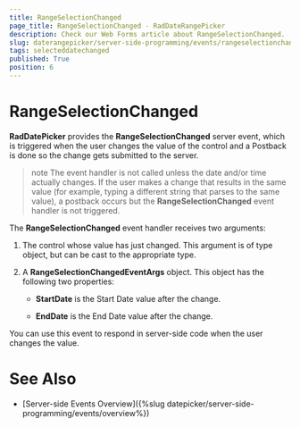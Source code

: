 ```yaml
---
title: RangeSelectionChanged
page_title: RangeSelectionChanged - RadDateRangePicker
description: Check our Web Forms article about RangeSelectionChanged.
slug: daterangepicker/server-side-programming/events/rangeselectionchanged
tags: selecteddatechanged
published: True
position: 6
---
```


# RangeSelectionChanged

**RadDatePicker** provides the **RangeSelectionChanged** server event, which is triggered when the user changes the value of the control and a Postback is done so the change gets submitted to the server.

>note 
The event handler is not called unless the date and/or time actually changes. If the user makes a change that results in the same value (for example, typing a different string that parses to the same value), a postback occurs but the **RangeSelectionChanged** event handler is not triggered.
>


The **RangeSelectionChanged** event handler receives two arguments:

1. The control whose value has just changed. This argument is of type object, but can be cast to the appropriate type.

2. A **RangeSelectionChangedEventArgs** object. This object has the following two properties:

	* **StartDate** is the Start Date value after the change.
    
	* **EndDate** is the End Date value after the change.

You can use this event to respond in server-side code when the user changes the value.

# See Also

 * [Server-side Events Overview]({%slug datepicker/server-side-programming/events/overview%})

 

